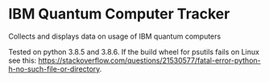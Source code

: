 # IBM Quantum Computer Tracker
  Collects and displays data on usage of IBM quantum computers

  Tested on python 3.8.5 and 3.8.6. If the build wheel for psutils fails on Linux see this: https://stackoverflow.com/questions/21530577/fatal-error-python-h-no-such-file-or-directory.

